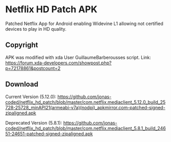 # Netflix HD Patch APK
Patched Netflix App for Android enabling Widevine L1 allowing not certified devices to play in HD quality.

## Copyright
APK was modified with xda User GuillaumeBarberousses script. Link: https://forum.xda-developers.com/showpost.php?p=72178861&postcount=2

## Download
Current Version (5.12.0): https://github.com/jonas-coded/netflix_hd_patch/blob/master/com.netflix.mediaclient_5.12.0_build_25728-25728_minAPI21(armeabi-v7a)(nodpi)_apkmirror.com-patched-signed-zipaligned.apk

Deprecated Version (5.8.1): https://github.com/jonas-coded/netflix_hd_patch/blob/master/com.netflix.mediaclient_5.8.1_build_24651-24651-patched-signed-zipaligned.apk
